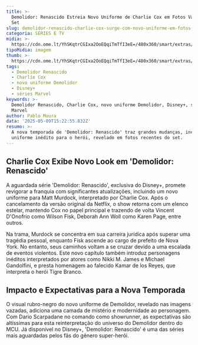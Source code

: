 ```yaml
---
title: >-
  Demolidor: Renascido Estreia Novo Uniforme de Charlie Cox em Fotos Vazadas do
  Set
slug: demolidor-renascido-charlie-cox-surge-com-novo-uniforme-em-fotos-do-set
categoria: SÉRIES E TV
midia: >-
  https://cdn.ome.lt/YhSKqtrCGIxa2OoEQqiTmTfI3eE=/480x360/smart/extras/conteudos/omelete_THUMB_-_2025-05-09T114709.669.png
tipoMidia: imagem
thumb: >-
  https://cdn.ome.lt/YhSKqtrCGIxa2OoEQqiTmTfI3eE=/480x360/smart/extras/conteudos/omelete_THUMB_-_2025-05-09T114709.669.png
tags:
  - Demolidor Renascido
  - Charlie Cox
  - novo uniforme Demolidor
  - Disney+
  - séries Marvel
keywords: >-
  Demolidor Renascido, Charlie Cox, novo uniforme Demolidor, Disney+, séries
  Marvel
author: Pablo Moura
data: '2025-05-09T15:22:55.832Z'
resumo: >-
  A nova temporada de 'Demolidor: Renascido' traz grandes mudanças, incluindo um
  uniforme inédito para o herói, revelado em fotos recentes do set.
---
```


## Charlie Cox Exibe Novo Look em 'Demolidor: Renascido'

<blockquote class="twitter-tweet"><a href="https://twitter.com/user/status/1920777308543017348"></a></blockquote>

A aguardada série 'Demolidor: Renascido', exclusiva do Disney+, promete revigorar a franquia com significantes atualizações, incluindo um novo uniforme para Matt Murdock, interpretado por Charlie Cox. Após o cancelamento da versão original da Netflix, o show retorna com um elenco estelar, mantendo Cox no papel principal e trazendo de volta Vincent D'Onofrio como Wilson Fisk, Deborah Ann Woll como Karen Page, entre outros.

Na trama, Murdock se concentra em sua carreira jurídica após superar uma tragédia pessoal, enquanto Fisk ascende ao cargo de prefeito de Nova York. No entanto, seus caminhos voltam a se cruzar devido a uma escalada de eventos violentos. Este novo capítulo também introduz personagens inéditos interpretados por atores como Nikki M. James e Michael Gandolfini, e presta homenagem ao falecido Kamar de los Reyes, que interpreta o herói Tigre Branco.

## Impacto e Expectativas para a Nova Temporada

O visual rubro-negro do novo uniforme de Demolidor, revelado nas imagens vazadas, adiciona uma camada de mistério e modernidade ao personagem. Com Dario Scarpadane no comando como showrunner, as expectativas são altíssimas para esta reinterpretação do universo do Demolidor dentro do MCU. Já disponível no Disney+, 'Demolidor: Renascido' é uma das séries mais aguardadas pelos fãs do gênero super-herói.
